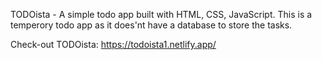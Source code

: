 TODOista - A simple todo app built with HTML, CSS, JavaScript.
This is a temperory todo app as it does'nt have a database to store the tasks.

Check-out TODOista: https://todoista1.netlify.app/
